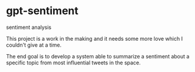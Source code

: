 # gpt-sentiment
sentiment analysis

This project is a work in the making and it needs some more love which I couldn't give at a time. 

The end goal is to develop a system able to summarize a sentiment about a specific topic from most influential tweets in the space.
